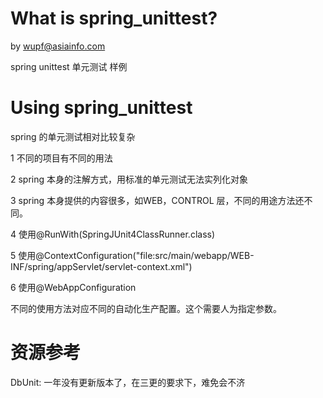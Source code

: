 # What is spring_unittest?

by wupf@asiainfo.com

spring unittest 单元测试 样例


# Using spring_unittest

spring 的单元测试相对比较复杂

1 不同的项目有不同的用法

2 spring 本身的注解方式，用标准的单元测试无法实列化对象

3 spring 本身提供的内容很多，如WEB，CONTROL 层，不同的用途方法还不同。

4 使用@RunWith(SpringJUnit4ClassRunner.class)

5 使用@ContextConfiguration("file:src/main/webapp/WEB-INF/spring/appServlet/servlet-context.xml") 

6 使用@WebAppConfiguration

不同的使用方法对应不同的自动化生产配置。这个需要人为指定参数。


# 资源参考
DbUnit: 一年没有更新版本了，在三更的要求下，难免会不济
